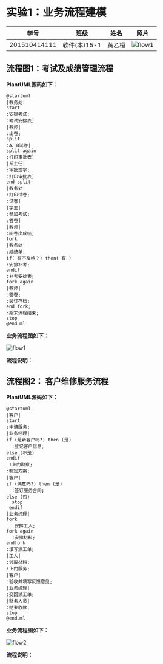 # 实验1：业务流程建模
|学号|班级|姓名|照片|
|:-------:|:-------------: | :----------:|:---:|
|201510414111|软件(本)15-1|黄乙桓|![flow1](../head.jpg)|

## 流程图1：考试及成绩管理流程

**PlantUML源码如下：**

``` flow1
@startuml
|教务处|
start
:安排考试;
:考试安排表]
|教师|
:出卷;
split
:A、B试卷|
split again
:打印审批表]
|系主任|
:审批签字;
:打印审批表]
end split
|教务处|
:打印试卷;
:试卷]
|学生|
:参加考试;
:答卷]
|教师|
:阅卷出成绩;
fork
|教务处|
:成绩单;
if( 有不及格？) then( 有 )
:安排补考;
endif
:补考安排表;
fork again
|教师|
:答卷;
:装订存档;
end fork;
:期末流程结束;
stop
@enduml
```

**业务流程图如下：**

![flow1](flow1.jpg)

**流程说明：**


## 流程图2： 客户维修服务流程

**PlantUML源码如下：**

``` flow2
@startuml
|客户|
start
:申请服务;
|业务经理|
if (是新客户吗?) then (是)
  :登记客户信息;
else (不是)
endif
 :上门勘察;
:制定方案;
|客户|
if (满意吗?) then (是)
  :签订服务合同;
else (否)
  stop
 endif
|业务经理|
fork
  :安排工人;
fork again
  :安排材料;
endfork
:填写派工单;
|工人|
:领取材料;
:上门服务;
|客户|
:验收并填写反馈意见;
|业务经理|
:交回派工单;
|财务人员|
:结束收款;
stop
@enduml
```

**业务流程图如下：**

![flow2](flow2.jpg)

**流程说明：**

